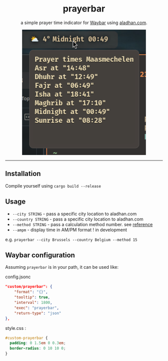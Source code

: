 <h1 align="center">
prayerbar
</h1>

<p align="center">
a simple prayer time indicator for <a href="https://github.com/Alexays/Waybar/">Waybar</a> using <a href="https://aladhan.com/">aladhan.com</a>.
</p>
<p align="center">
<img src="./prayertimes.png" height="400">
</p>
<hr />

## Installation

Compile yourself using `cargo build --release`

## Usage

- `--city STRING` - pass a specific city location to aladhan.com
- `--country STRING` - pass a specific city location to aladhan.com
- `--method STRING` - pass a calculation method number. see [reference](https://aladhan.com/calculation-methods)
- `--ampm` - display time in AM/PM format ! in development

e.g. `prayerbar --city Brussels --country Belgium --method 15`

## Waybar configuration

Assuming `prayerbar` is in your path, it can be used like:

config.jsonc
```json
"custom/prayerbar": {
    "format": "{}",
    "tooltip": true,
    "interval": 1800,
    "exec": "prayerbar",
    "return-type": "json"
},
```
style.css :
```css
#custom-prayerbar {
  padding: 0 1.5em 0 0.3em;
  border-radius: 0 10 10 0;
}
```
